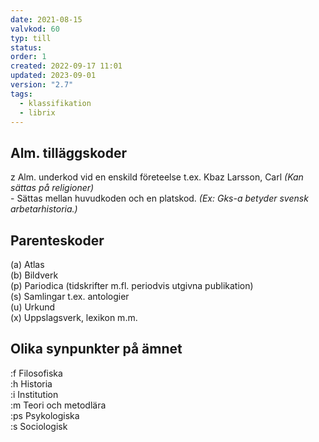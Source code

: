 ```yaml
---
date: 2021-08-15
valvkod: 60
typ: till
status: 
order: 1
created: 2022-09-17 11:01
updated: 2023-09-01
version: "2.7"
tags:
  - klassifikation
  - librix
---
```


## Alm. tilläggskoder
z Alm. underkod vid en enskild företeelse t.ex. Kbaz Larsson, Carl  *(Kan sättas på religioner)*<br>
\- Sättas mellan huvudkoden och en platskod.  *(Ex: Gks-a betyder svensk arbetarhistoria.)*<br>

## Parenteskoder
(a) Atlas<br>
(b) Bildverk<br>
(p) Pariodica (tidskrifter m.fl. periodvis utgivna publikation)<br>
(s) Samlingar t.ex. antologier<br>
(u) Urkund<br>
(x) Uppslagsverk, lexikon m.m.<br>

## Olika synpunkter på ämnet
:f Filosofiska<br>
:h Historia<br>
:i Institution<br>
:m Teori och metodlära<br>
:ps Psykologiska<br>
:s Sociologisk<br>
